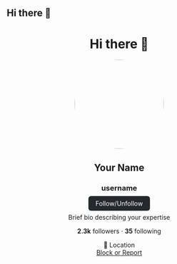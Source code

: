 ## Hi there 👋

<h1 align="center">Hi there 👋</h1>

<p align="center">
  <img src="your_profile_photo.jpg" width="200" height="200" style="border-radius:50%;">
</p>

<h2 align="center">Your Name</h2>
<h3 align="center">username</h3>

<p align="center">
  <a href="#" style="text-decoration: none; padding: 8px 16px; background: #24292e; color: white; border-radius: 6px;">
    Follow/Unfollow
  </a>
</p>

<p align="center">
  Brief bio describing your expertise
</p>

<p align="center">
  <b>2.3k</b> followers · <b>35</b> following
</p>

<p align="center">
  📍 Location<br>
  <a href="#">Block or Report</a>
</p>
